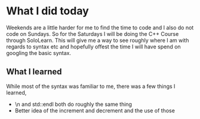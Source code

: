# What I did today

Weekends are a little harder for me to find the time to code and I also do not code on
Sundays. So for the Saturdays I will be doing the C++ Course through SoloLearn. This will
give me a way to see roughly where I am with regards to syntax etc and hopefully offest
the time I will have spend on googling the basic syntax.

## What I learned

While most of the syntax was familiar to me, there was a few things I learned,

- \n and std::endl both do roughly the same thing
- Better idea of the increment and decrement and the use of those

